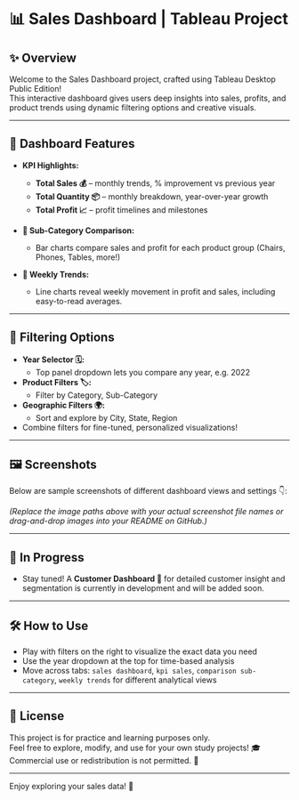 # 📊 Sales Dashboard | Tableau Project

## ✨ Overview

Welcome to the Sales Dashboard project, crafted using Tableau Desktop Public Edition!  
This interactive dashboard gives users deep insights into sales, profits, and product trends using dynamic filtering options and creative visuals.

---

## 🚀 Dashboard Features

- **KPI Highlights:**  
  - **Total Sales 💰** – monthly trends, % improvement vs previous year
  - **Total Quantity 📦** – monthly breakdown, year-over-year growth
  - **Total Profit 📈** – profit timelines and milestones

- **🔬 Sub-Category Comparison:**  
  - Bar charts compare sales and profit for each product group (Chairs, Phones, Tables, more!)

- **📅 Weekly Trends:**  
  - Line charts reveal weekly movement in profit and sales, including easy-to-read averages.

---

## 🧭 Filtering Options

- **Year Selector 🗓️:**  
  - Top panel dropdown lets you compare any year, e.g. 2022
- **Product Filters 🏷️:**  
  - Filter by Category, Sub-Category
- **Geographic Filters 🌍:**  
  - Sort and explore by City, State, Region
- Combine filters for fine-tuned, personalized visualizations!

---

## 🖼️ Screenshots

Below are sample screenshots of different dashboard views and settings 👇:



*(Replace the image paths above with your actual screenshot file names or drag-and-drop images into your README on GitHub.)*

---

## 🔄 In Progress

- Stay tuned! A **Customer Dashboard 👥** for detailed customer insight and segmentation is currently in development and will be added soon.

---

## 🛠️ How to Use

- Play with filters on the right to visualize the exact data you need
- Use the year dropdown at the top for time-based analysis
- Move across tabs: `sales dashboard`, `kpi sales`, `comparison sub-category`, `weekly trends` for different analytical views

---

## 📝 License

This project is for practice and learning purposes only.  
Feel free to explore, modify, and use for your own study projects! 🎓  
Commercial use or redistribution is not permitted. 🚫

---

Enjoy exploring your sales data! 🌟
